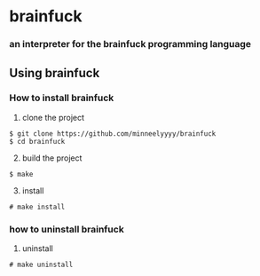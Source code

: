# brainfuck

### an interpreter for the brainfuck programming language

## Using brainfuck

### How to install brainfuck
1. clone the project
```console
$ git clone https://github.com/minneelyyyy/brainfuck
$ cd brainfuck
```

2. build the project
```console
$ make
```

3. install
```console
# make install
```

### how to uninstall brainfuck
1. uninstall
```console
# make uninstall
```